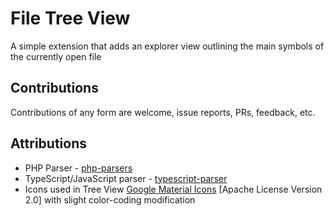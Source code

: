 # File Tree View

A simple extension that adds an explorer view outlining the main symbols of the currently open file

## Contributions

Contributions of any form are welcome, issue reports, PRs, feedback, etc.

## Attributions

- PHP Parser - [php-parsers](https://github.com/glayzzle/php-parser)
- TypeScript/JavaScript parser - [typescript-parser](https://github.com/TypeScript-Heroes/node-typescript-parser)
- Icons used in Tree View [Google Material Icons](https://material.io/icons/) [Apache License Version 2.0] with slight color-coding modification
